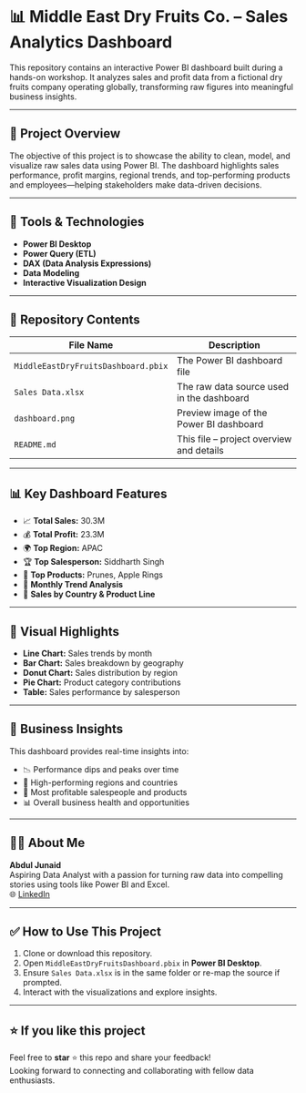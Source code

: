 # 📊 Middle East Dry Fruits Co. – Sales Analytics Dashboard

This repository contains an interactive Power BI dashboard built during a hands-on workshop. It analyzes sales and profit data from a fictional dry fruits company operating globally, transforming raw figures into meaningful business insights.

---

## 🧠 Project Overview

The objective of this project is to showcase the ability to clean, model, and visualize raw sales data using Power BI. The dashboard highlights sales performance, profit margins, regional trends, and top-performing products and employees—helping stakeholders make data-driven decisions.

---

## 🔧 Tools & Technologies

- **Power BI Desktop**
- **Power Query (ETL)**
- **DAX (Data Analysis Expressions)**
- **Data Modeling**
- **Interactive Visualization Design**

---

## 📁 Repository Contents

| File Name                                | Description                                      |
|-----------------------------------------|--------------------------------------------------|
| `MiddleEastDryFruitsDashboard.pbix`     | The Power BI dashboard file                      |
| `Sales Data.xlsx`                        | The raw data source used in the dashboard        |
| `dashboard.png`                          | Preview image of the Power BI dashboard          |
| `README.md`                              | This file – project overview and details         |

---

## 📊 Key Dashboard Features

- 📈 **Total Sales:** 30.3M  
- 💰 **Total Profit:** 23.3M  
- 🌍 **Top Region:** APAC  
- 🏆 **Top Salesperson:** Siddharth Singh  
- 🧺 **Top Products:** Prunes, Apple Rings  
- 📅 **Monthly Trend Analysis**  
- 📌 **Sales by Country & Product Line**

---

## 📌 Visual Highlights

- **Line Chart:** Sales trends by month  
- **Bar Chart:** Sales breakdown by geography  
- **Donut Chart:** Sales distribution by region  
- **Pie Chart:** Product category contributions  
- **Table:** Sales performance by salesperson

---

## 💼 Business Insights

This dashboard provides real-time insights into:
- 📉 Performance dips and peaks over time  
- 🎯 High-performing regions and countries  
- 👥 Most profitable salespeople and products  
- 📊 Overall business health and opportunities

---

## 👨‍💻 About Me

**Abdul Junaid**  
Aspiring Data Analyst with a passion for turning raw data into compelling stories using tools like Power BI and Excel.  
🌐 [LinkedIn](https://www.linkedin.com/in/abdul-junaid-pcmad)

---

## ✅ How to Use This Project

1. Clone or download this repository.
2. Open `MiddleEastDryFruitsDashboard.pbix` in **Power BI Desktop**.
3. Ensure `Sales Data.xlsx` is in the same folder or re-map the source if prompted.
4. Interact with the visualizations and explore insights.

---

## ⭐️ If you like this project

Feel free to **star** ⭐ this repo and share your feedback!  
Looking forward to connecting and collaborating with fellow data enthusiasts.

